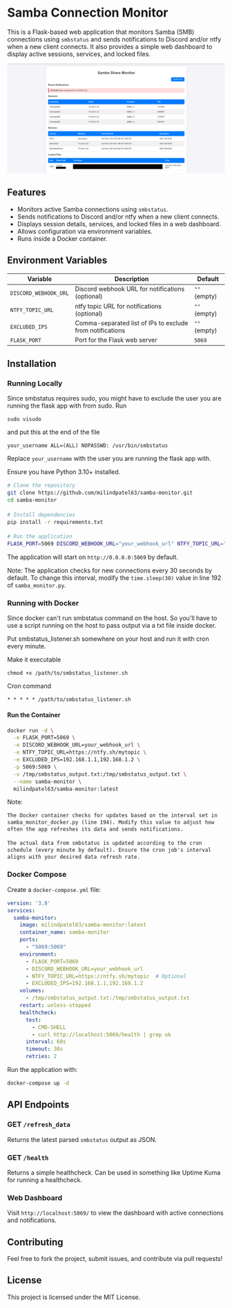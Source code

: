 # Samba Connection Monitor

This is a Flask-based web application that monitors Samba (SMB) connections using `smbstatus` and sends notifications to Discord and/or ntfy when a new client connects. It also provides a simple web dashboard to display active sessions, services, and locked files.

![Screenshot.](/sambasharemonitor.jpeg)

## Features
- Monitors active Samba connections using `smbstatus`.
- Sends notifications to Discord and/or ntfy when a new client connects.
- Displays session details, services, and locked files in a web dashboard.
- Allows configuration via environment variables.
- Runs inside a Docker container.

## Environment Variables
| Variable          | Description                                  | Default |
|------------------|----------------------------------|---------|
| `DISCORD_WEBHOOK_URL` | Discord webhook URL for notifications (optional) | `""` (empty) |
| `NTFY_TOPIC_URL` | ntfy topic URL for notifications (optional) | `""` (empty) |
| `EXCLUDED_IPS`   | Comma-separated list of IPs to exclude from notifications | `""` (empty) |
| `FLASK_PORT`     | Port for the Flask web server | `5069` |

## Installation

### Running Locally

Since smbstatus requires sudo, you might have to exclude the user you are running the flask app with from sudo.
Run
```
sudo visudo
```
and put this at the end of the file
```
your_username ALL=(ALL) NOPASSWD: /usr/bin/smbstatus
```
Replace `your_username` with the user you are running the flask app with.

Ensure you have Python 3.10+ installed.

```sh
# Clone the repository
git clone https://github.com/milindpatel63/samba-monitor.git
cd samba-monitor

# Install dependencies
pip install -r requirements.txt

# Run the application
FLASK_PORT=5069 DISCORD_WEBHOOK_URL="your_webhook_url" NTFY_TOPIC_URL="https://ntfy.sh/mytopic" EXCLUDED_IPS="192.168.1.1,192.168.1.2" python samba_monitor.py
```

The application will start on `http://0.0.0.0:5069` by default.

Note: The application checks for new connections every 30 seconds by default. To change this interval, modify the `time.sleep(30)` value in line 192 of `samba_monitor.py`.

### Running with Docker

Since docker can't run smbstatus command on the host. So you'll have to use a script running on the host to pass output via a txt file inside docker.

Put smbstatus_listener.sh somewhere on your host and run it with cron every minute.

Make it executable
```
chmod +x /path/to/smbstatus_listener.sh
```
Cron command
```
* * * * * /path/to/smbstatus_listener.sh
```

#### Run the Container
```sh
docker run -d \
  -e FLASK_PORT=5069 \
  -e DISCORD_WEBHOOK_URL=your_webhook_url \
  -e NTFY_TOPIC_URL=https://ntfy.sh/mytopic \
  -e EXCLUDED_IPS=192.168.1.1,192.168.1.2 \
  -p 5069:5069 \
  -v /tmp/smbstatus_output.txt:/tmp/smbstatus_output.txt \
  --name samba-monitor \
  milindpatel63/samba-monitor:latest
```
Note:

    The Docker container checks for updates based on the interval set in samba_monitor_docker.py (line 194). Modify this value to adjust how often the app refreshes its data and sends notifications.

    The actual data from smbstatus is updated according to the cron schedule (every minute by default). Ensure the cron job's interval aligns with your desired data refresh rate.

### Docker Compose
Create a `docker-compose.yml` file:
```yaml
version: '3.8'
services:
  samba-monitor:
    image: milindpatel63/samba-monitor:latest
    container_name: samba-monitor
    ports:
      - "5069:5069"
    environment:
      - FLASK_PORT=5069
      - DISCORD_WEBHOOK_URL=your_webhook_url
      - NTFY_TOPIC_URL=https://ntfy.sh/mytopic  # Optional
      - EXCLUDED_IPS=192.168.1.1,192.168.1.2
    volumes:
      - /tmp/smbstatus_output.txt:/tmp/smbstatus_output.txt
    restart: unless-stopped
    healthcheck:
      test:
        - CMD-SHELL
        - curl http://localhost:5069/health | grep ok
      interval: 60s
      timeout: 30s
      retries: 2
```
Run the application with:
```sh
docker-compose up -d
```
## API Endpoints

### GET `/refresh_data`
Returns the latest parsed `smbstatus` output as JSON.

### GET `/health`
Returns a simple healthcheck.
Can be used in something like Uptime Kuma for running a healthcheck.

### Web Dashboard
Visit `http://localhost:5069/` to view the dashboard with active connections and notifications.

## Contributing
Feel free to fork the project, submit issues, and contribute via pull requests!

## License
This project is licensed under the MIT License.

